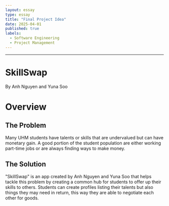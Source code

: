 ```yaml
---
layout: essay
type: essay
title: "Final Project Idea"
date: 2025-04-01
published: true
labels:
  - Software Engineering
  - Project Management
---
```



<hr>

# SkillSwap
By Anh Nguyen and Yuna Soo

# Overview
## The Problem
Many UHM students have talents or skills that are undervalued but can have monetary gain. A good portion of the student population are either working part-time jobs or are always finding ways to make money. 
## The Solution
"SkillSwap" is an app created by Anh Nguyen and Yuna Soo that helps tackle this problem by creating a common hub for students to offer up their skills to others. Students can create profiles listing their talents but also things they may need in return, this way they are able to negotiate each other for goods.


